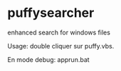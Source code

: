 # puffysearcher
enhanced search for windows files

Usage:
double cliquer sur puffy.vbs.


En mode debug:
apprun.bat
